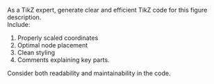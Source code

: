 As a TikZ expert, generate clear and efficient TikZ code for this figure description.  
Include:

1. Properly scaled coordinates
2. Optimal node placement
3. Clean styling
4. Comments explaining key parts.

Consider both readability and maintainability in the code.
